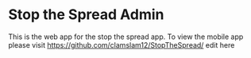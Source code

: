 # Stop the Spread Admin

This is the web app for the stop the spread app. To view the mobile app please visit https://github.com/clamslam12/StopTheSpread/
edit here
